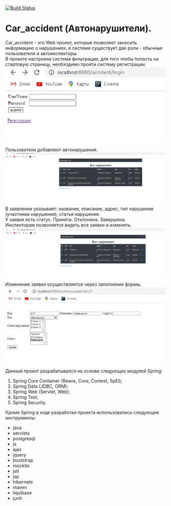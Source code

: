 [![Build Status](https://travis-ci.org/ZubovVP/job4j_car_accident.svg?branch=master)](https://travis-ci.org/ZubovVP/job4j_car_accident)

# Car_accident (Автонарушители).
Car_accident - это Web проект, которые позволяет заносить информацию о нарушениях, в системе существует две роли - обычные пользователи и автоинспекторы.   
В проекте настроена система фильтрации, для того чтобы попасть на стартовую страницу, необходимо пройти систему регистрации.    
![регистрация](src/main/resources/images/registration.png)  
Пользователи добавляют автонарушения.   
![стартовая страница](src/main/resources/images/index_page.png)     
В заявлении указывает: название, описание, адрес, тип нарушения (участники нарушения), статья нарушения.    
У заявки есть статус. Принята. Отклонена. Завершена.    
Инспекторам позволяется видеть все заявки и изменять.     
![стартовая страница](src/main/resources/images/index_page(admin).png)  
Изменение заявки осуществляется через заполнение формы.     
![стартовая страница](src/main/resources/images/corret_accident.png)    
Данный проект разрабатывался на основе следующих модулей Spring:    
1) Spring Core Container (Beans, Core, Context, SpEl);  
2) Spring Data (JDBC, ORM); 
3) Spring Web (Servlet, Web);   
4) Spring Test; 
5) Spring Security. 

Кроме Spring в ходе разработки проекта использовались следующие инструменты:
   * java
   * servlets
   * postgresql
   * js
   * ajax
   * jquery
   * bootstrap
   * mockito
   * jstl
   * jsp
   * hibernate
   * maven
   * liquibase
   * junit